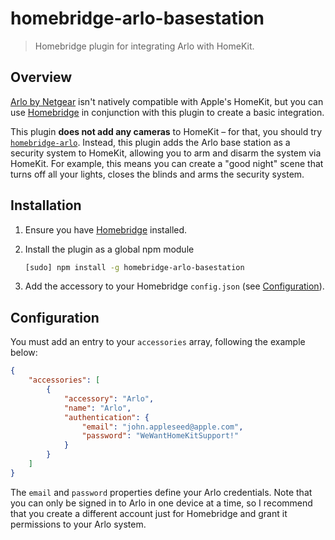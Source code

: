 # homebridge-arlo-basestation

> Homebridge plugin for integrating Arlo with HomeKit.

## Overview

[Arlo by Netgear](https://www.arlo.com/en-us/) isn't natively compatible with Apple's HomeKit, but you can use [Homebridge](https://github.com/nfarina/homebridge) in conjunction with this plugin to create a basic integration.

This plugin **does not add any cameras** to HomeKit – for that, you should try [`homebridge-arlo`](https://github.com/devbobo/homebridge-arlo). Instead, this plugin adds the Arlo base station as a security system to HomeKit, allowing you to arm and disarm the system via HomeKit. For example, this means you can create a "good night" scene that turns off all your lights, closes the blinds and arms the security system.

## Installation

1. Ensure you have [Homebridge](https://github.com/nfarina/homebridge) installed.

2. Install the plugin as a global npm module

    ```bash
    [sudo] npm install -g homebridge-arlo-basestation
    ```

3. Add the accessory to your Homebridge `config.json` (see [Configuration](#configuration)).

## Configuration

You must add an entry to your `accessories` array, following the example below:

```json
{
    "accessories": [
        {
            "accessory": "Arlo",
            "name": "Arlo",
            "authentication": {
                "email": "john.appleseed@apple.com",
                "password": "WeWantHomeKitSupport!"
            }
        }
    ]    
}
```

The `email` and `password` properties define your Arlo credentials. Note that you can only be signed in to Arlo in one device at a time, so I recommend that you create a different account just for Homebridge and grant it permissions to your Arlo system.
